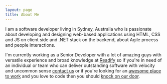```yaml
---
layout: page
title: About Me
---
```


<p class="message">
    I am a software developer living in Sydney, Australia who is passionate about developing and designing web-based applications using HTML, CSS and JS on client side and .NET stack on the backend, about Agile process and people interactions.
</p>

I'm currently working as a Senior Developer with a lot of amazing guys with versatile experience and broad knowledge at
[Readify](http://readify.net)
so if you're in need of an individual or team who can deliver outstanding software with velocity and uncommon sense
[contact us](http://readify.net/contact-us/)
or if you're looking for an
[awesome place to work](http://readify.net/careers/life-at-readify/)
and you love to code then you should
[knock on our door](https://knockknock.readify.net/).

